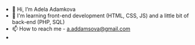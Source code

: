 - 👋 Hi, I’m Adela Adamkova
- 👀 I'm learning front-end development (HTML, CSS, JS) and a little bit of back-end (PHP, SQL)
- 📫 How to reach me - a.addamsova@gmail.com
- 
<!---
adela-addamsova/adela-addamsova is a ✨ special ✨ repository because its `README.md` (this file) appears on your GitHub profile.
You can click the Preview link to take a look at your changes.
--->
